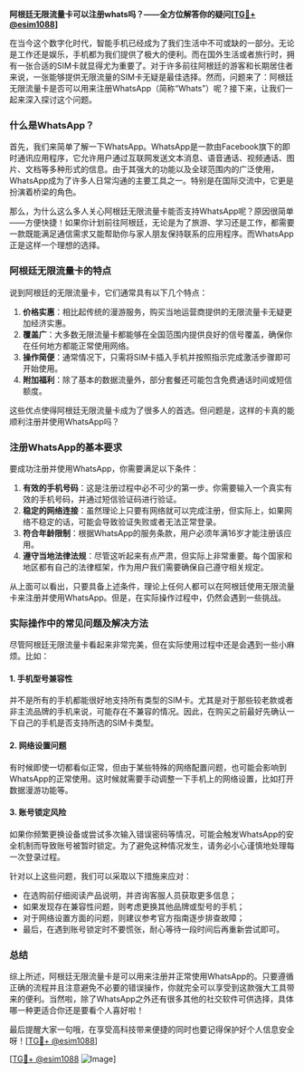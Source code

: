 **阿根廷无限流量卡可以注册whats吗？——全方位解答你的疑问[[TG💪+ @esim1088](https://t.me/s/esim1088)]**

在当今这个数字化时代，智能手机已经成为了我们生活中不可或缺的一部分。无论是工作还是娱乐，手机都为我们提供了极大的便利。而在国外生活或者旅行时，拥有一张合适的SIM卡就显得尤为重要了。对于许多前往阿根廷的游客和长期居住者来说，一张能够提供无限流量的SIM卡无疑是最佳选择。然而，问题来了：阿根廷无限流量卡是否可以用来注册WhatsApp（简称“Whats”）呢？接下来，让我们一起来深入探讨这个问题。

### 什么是WhatsApp？

首先，我们来简单了解一下WhatsApp。WhatsApp是一款由Facebook旗下的即时通讯应用程序，它允许用户通过互联网发送文本消息、语音通话、视频通话、图片、文档等多种形式的信息。由于其强大的功能以及全球范围内的广泛使用，WhatsApp成为了许多人日常沟通的主要工具之一。特别是在国际交流中，它更是扮演着桥梁的角色。

那么，为什么这么多人关心阿根廷无限流量卡能否支持WhatsApp呢？原因很简单——方便快捷！如果你计划前往阿根廷，无论是为了旅游、学习还是工作，都需要一款既能满足通信需求又能帮助你与家人朋友保持联系的应用程序。而WhatsApp正是这样一个理想的选择。

### 阿根廷无限流量卡的特点

说到阿根廷的无限流量卡，它们通常具有以下几个特点：

1. **价格实惠**：相比起传统的漫游服务，购买当地运营商提供的无限流量卡无疑更加经济实惠。
2. **覆盖广**：大多数无限流量卡都能够在全国范围内提供良好的信号覆盖，确保你在任何地方都能正常使用网络。
3. **操作简便**：通常情况下，只需将SIM卡插入手机并按照指示完成激活步骤即可开始使用。
4. **附加福利**：除了基本的数据流量外，部分套餐还可能包含免费通话时间或短信额度。

这些优点使得阿根廷无限流量卡成为了很多人的首选。但问题是，这样的卡真的能顺利注册并使用WhatsApp吗？

### 注册WhatsApp的基本要求

要成功注册并使用WhatsApp，你需要满足以下条件：

1. **有效的手机号码**：这是注册过程中必不可少的第一步。你需要输入一个真实有效的手机号码，并通过短信验证码进行验证。
2. **稳定的网络连接**：虽然理论上只要有网络就可以完成注册，但实际上，如果网络不稳定的话，可能会导致验证失败或者无法正常登录。
3. **符合年龄限制**：根据WhatsApp的服务条款，用户必须年满16岁才能注册该应用。
4. **遵守当地法律法规**：尽管这听起来有点严肃，但实际上非常重要。每个国家和地区都有自己的法律框架，作为用户我们需要确保自己遵守相关规定。

从上面可以看出，只要具备上述条件，理论上任何人都可以在阿根廷使用无限流量卡来注册并使用WhatsApp。但是，在实际操作过程中，仍然会遇到一些挑战。

### 实际操作中的常见问题及解决方法

尽管阿根廷无限流量卡看起来非常完美，但在实际使用过程中还是会遇到一些小麻烦。比如：

#### 1. 手机型号兼容性
并不是所有的手机都能很好地支持所有类型的SIM卡。尤其是对于那些较老款或者非主流品牌的手机来说，可能存在不兼容的情况。因此，在购买之前最好先确认一下自己的手机是否支持所选的SIM卡类型。

#### 2. 网络设置问题
有时候即使一切都看似正常，但由于某些特殊的网络配置问题，也可能会影响到WhatsApp的正常使用。这时候就需要手动调整一下手机上的网络设置，比如打开数据漫游功能等。

#### 3. 账号锁定风险
如果你频繁更换设备或尝试多次输入错误密码等情况，可能会触发WhatsApp的安全机制而导致账号被暂时锁定。为了避免这种情况发生，请务必小心谨慎地处理每一次登录过程。

针对以上这些问题，我们可以采取以下措施来应对：

- 在选购前仔细阅读产品说明，并咨询客服人员获取更多信息；
- 如果发现存在兼容性问题，则考虑更换其他品牌或型号的手机；
- 对于网络设置方面的问题，则建议参考官方指南逐步排查故障；
- 最后，在遇到账号锁定时不要慌张，耐心等待一段时间后再重新尝试即可。

### 总结

综上所述，阿根廷无限流量卡是可以用来注册并正常使用WhatsApp的。只要遵循正确的流程并且注意避免不必要的错误操作，你就完全可以享受到这款强大工具带来的便利。当然啦，除了WhatsApp之外还有很多其他的社交软件可供选择，具体哪一种更适合你还是要看个人喜好啦！

最后提醒大家一句哦，在享受高科技带来便捷的同时也要记得保护好个人信息安全呀！[[TG💪+ @esim1088](https://t.me/s/esim1088)] 

[[TG💪+ @esim1088](https://t.me/s/esim1088) ![Image](https://i.postimg.cc/4NQfJmqS/Snipaste-2025-05-13-00-14-12.png)]